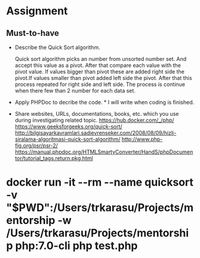 # Assignment

## Must-to-have


- Describe the Quick Sort algorithm.
    
  Quick sort algorithm picks an number from unsorted number set. And accept this value as a pivot. After that compare 
  each value with the pivot value. If values bigger than pivot these are added right side the pivot.If values smaller
  than pivot added left side the pivot. After that this process repeated for right side and left side. The process is
  continue when there few than 2 number for each data set. 
   

- Apply PHPDoc to decribe the code. *
I will write when coding is finished.


* Share websites, URLs, documentations, books, etc. which you use during investigating related topic.
https://hub.docker.com/_/php/
https://www.geeksforgeeks.org/quick-sort/
http://bilgisayarkavramlari.sadievrenseker.com/2008/08/09/hizli-siralama-algoritmasi-quick-sort-algorithm/
http://www.php-fig.org/psr/psr-2/
https://manual.phpdoc.org/HTMLSmartyConverter/HandS/phpDocumentor/tutorial_tags.return.pkg.html





# docker run -it --rm --name quicksort -v "$PWD":/Users/trkarasu/Projects/mentorship -w /Users/trkarasu/Projects/mentorship php:7.0-cli php test.php